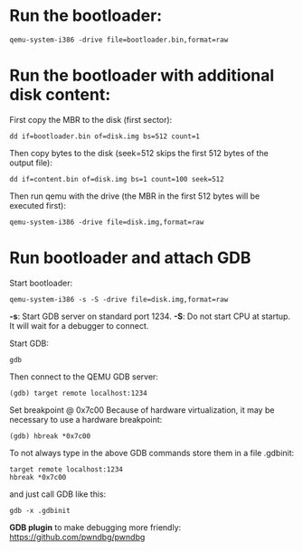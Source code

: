 # Run the bootloader:
```SHELL
qemu-system-i386 -drive file=bootloader.bin,format=raw
```

# Run the bootloader with additional disk content:

First copy the MBR to the disk (first sector):
```SHELL
dd if=bootloader.bin of=disk.img bs=512 count=1
```

Then copy bytes to the disk (seek=512 skips the first 512 bytes of the output file):
```SHELL
dd if=content.bin of=disk.img bs=1 count=100 seek=512
```

Then run qemu with the drive (the MBR in the first 512 bytes will be executed first):
```SHELL
qemu-system-i386 -drive file=disk.img,format=raw
```

# Run bootloader and attach GDB

Start bootloader:
```SHELL
qemu-system-i386 -s -S -drive file=disk.img,format=raw
```
**-s**: Start GDB server on standard port 1234.
**-S**: Do not start CPU at startup. It will wait for a debugger to connect.

Start GDB:
```SHELL
gdb
```

Then connect to the QEMU GDB server:
```SHELL
(gdb) target remote localhost:1234
```

Set breakpoint  @ 0x7c00
Because of hardware virtualization, it may be necessary to use a hardware breakpoint:
```SHELL
(gdb) hbreak *0x7c00
```

To not always type in the above GDB commands store them in a file .gdbinit:
```
target remote localhost:1234
hbreak *0x7c00
```

and just call GDB like this:
```
gdb -x .gdbinit
```


**GDB plugin** to make debugging more friendly: https://github.com/pwndbg/pwndbg